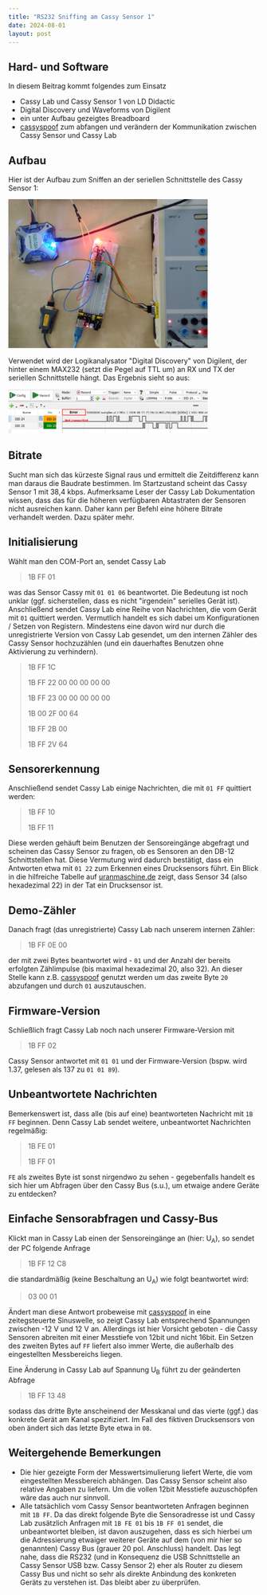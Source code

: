 ```yaml
---
title: "RS232 Sniffing am Cassy Sensor 1"
date: 2024-08-01
layout: post
---
```

## Hard- und Software
In diesem Beitrag kommt folgendes zum Einsatz
* Cassy Lab und Cassy Sensor 1 von LD Didactic
* Digital Discovery und Waveforms von Digilent
* ein unter Aufbau gezeigtes Breadboard
* [cassyspoof][cs-spoof] zum abfangen und verändern der Kommunikation zwischen Cassy Sensor und Cassy Lab

## Aufbau
Hier ist der Aufbau zum Sniffen an der seriellen Schnittstelle des Cassy Sensor 1:

<img src="/assets/imgs/aufbau.png" width="400px">

Verwendet wird der Logikanalysator "Digital Discovery" von Digilent, der hinter einem MAX232 (setzt die Pegel auf TTL um) an RX und TX der seriellen Schnittstelle hängt.
Das Ergebnis sieht so aus:

<img src="/assets/imgs/rs232.png" width="400px">

## Bitrate
Sucht man sich das kürzeste Signal raus und ermittelt die Zeitdifferenz kann man daraus die Baudrate bestimmen. Im Startzustand scheint das Cassy Sensor 1 mit 38,4 kbps.
Aufmerksame Leser der Cassy Lab Dokumentation wissen, dass das für die höheren verfügbaren Abtastraten der Sensoren nicht ausreichen kann. Daher kann per Befehl eine höhere Bitrate verhandelt werden. Dazu später mehr.

## Initialisierung
Wählt man den COM-Port an, sendet Cassy Lab
> 1B FF 01

was das Sensor Cassy mit `01 01 06` beantwortet. Die Bedeutung ist noch unklar (ggf. sicherstellen, dass es nicht "irgendein" serielles Gerät ist).
Anschließend sendet Cassy Lab eine Reihe von Nachrichten, die vom Gerät mit `01` quittiert werden. Vermutlich handelt es sich dabei um Konfigurationen / Setzen von Registern. Mindestens eine davon wird nur durch die unregistrierte Version von Cassy Lab gesendet, um den internen Zähler des Cassy Sensor hochzuzählen (und ein dauerhaftes Benutzen ohne Aktivierung zu verhindern).
> 1B FF 1C
> 
> 1B FF 22 00 00 00 00 00
> 
> 1B FF 23 00 00 00 00 00
> 
> 1B 00 2F 00 64
> 
> 1B FF 2B 00
> 
> 1B FF 2V 64

## Sensorerkennung
Anschließend sendet Cassy Lab einige Nachrichten, die mit `01 FF` quittiert werden:
> 1B FF 10
> 
> 1B FF 11

Diese werden gehäuft beim Benutzen der Sensoreingänge abgefragt und scheinen das Cassy Sensor zu fragen, ob es Sensoren an den DB-12 Schnittstellen hat.
Diese Vermutung wird dadurch bestätigt, dass ein Antworten etwa mit `01 22` zum Erkennen eines Drucksensors führt. Ein Blick in die hilfreiche Tabelle auf [uranmaschine.de][ur-tab] zeigt, dass Sensor 34 (also hexadezimal 22) in der Tat ein Drucksensor ist.

## Demo-Zähler
Danach fragt (das unregistrierte) Cassy Lab nach unserem internen Zähler:
> 1B FF 0E 00

der mit zwei Bytes beantwortet wird - `01` und der Anzahl der bereits erfolgten Zählimpulse (bis maximal hexadezimal 20, also 32). An dieser Stelle kann z.B. [cassyspoof][cs-spoof] genutzt werden um das zweite Byte `20` abzufangen und durch `01` auszutauschen.

## Firmware-Version
Schließlich fragt Cassy Lab noch nach unserer Firmware-Version mit
> 1B FF 02

Cassy Sensor antwortet mit `01 01` und der Firmware-Version (bspw. wird 1.37, gelesen als 137 zu `01 01 89`).

## Unbeantwortete Nachrichten
Bemerkenswert ist, dass alle (bis auf eine) beantworteten Nachricht mit `1B FF` beginnen. Denn Cassy Lab sendet weitere, unbeantwortet Nachrichten regelmäßig:
> 1B FE 01
> 
> 1B FF 01

`FE` als zweites Byte ist sonst nirgendwo zu sehen - gegebenfalls handelt es sich hier um Abfragen über den Cassy Bus (s.u.), um etwaige andere Geräte zu entdecken?

## Einfache Sensorabfragen und Cassy-Bus
Klickt man in Cassy Lab einen der Sensoreingänge an (hier: U<sub>A</sub>), so sendet der PC folgende Anfrage
> 1B FF 12 C8

die standardmäßig (keine Beschaltung an U<sub>A</sub>) wie folgt beantwortet wird:
> 03 00 01

Ändert man diese Antwort probeweise mit [cassyspoof][cs-spoof] in eine zeitegsteuerte Sinuswelle, so zeigt Cassy Lab entsprechend Spannungen zwischen -12 V und 12 V an. Allerdings ist hier Vorsicht geboten - die Cassy Sensoren abreiten mit einer Messtiefe von 12bit und nicht 16bit. Ein Setzen des zweiten Bytes auf `FF` liefert also immer Werte, die außerhalb des eingestellten Messbereichs liegen.

Eine Änderung in Cassy Lab auf Spannung U<sub>B</sub> führt zu der geänderten Abfrage
> 1B FF 13 48

sodass das dritte Byte anscheinend der Messkanal und das vierte (ggf.) das konkrete Gerät am Kanal spezifiziert. Im Fall des fiktiven Drucksensors von oben ändert sich das letzte Byte etwa in `08`.

## Weitergehende Bemerkungen
* Die hier gezeigte Form der Messwertsimulierung liefert Werte, die vom eingestellten Messbereich abhängen. Das Cassy Sensor scheint also relative Angaben zu liefern. Um die vollen 12bit Messtiefe auzuschöpfen wäre das auch nur sinnvoll.
* Alle tatsächlich vom Cassy Sensor beantworteten Anfragen beginnen mit `1B FF`. Da das direkt folgende Byte die Sensoradresse ist und Cassy Lab zusätzlich Anfragen mit `1B FE 01` bis `1B FF 01` sendet, die unbeantwortet bleiben, ist davon auszugehen, dass es sich hierbei um die Adressierung etwaiger weiterer Geräte auf dem (von mir hier so genannten) Cassy Bus (grauer 20 pol. Anschluss) handelt. Das legt nahe, dass die RS232 (und in Konsequenz die USB Schnittstelle an Cassy Sensor USB bzw. Cassy Sensor 2) eher als Router zu diesem Cassy Bus und nicht so sehr als direkte Anbindung des konkreten Geräts zu verstehen ist. Das bleibt aber zu überprüfen.

[cs-spoof]: https://github.com/REcassy/cassyspoof
[ur-tab]: http://www.uranmaschine.de/55112.Cassy-Sensor-Schnittstelle_und_Box-Codierung/
